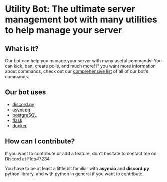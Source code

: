 # Utility Bot: The ultimate server management bot with many utilities to help manage your server 


## What is it?
Our bot can help you manage your server with many useful commands! You can kick, ban, create polls, and much more! If you want more information about commands, check out our [comprehensive list](utilitybot.co/commands) of all of our bot's commands.

## Our bot uses

- [discord.py](https://github.com/Rapptz/discord.py)
- [asyncpg](https://github.com/MagicStack/asyncpg)
- [postgreSQL](https://www.postgresql.org/)
- [flask](https://github.com/pallets/flask)
- [docker](https://www.docker.com/)

## How can I contribute?

If you want to contribute or add a feature, don't hesitate to contact me on Discord at Flop#7234

You have to be at least a little bit familiar with **asyncio** and **discord.py** python library, 
and with python in general if you want to contribute.
